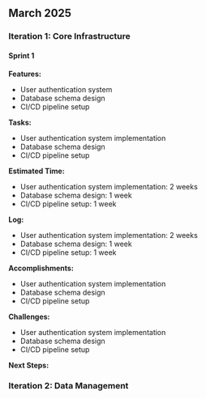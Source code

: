 ## March 2025

### Iteration 1: Core Infrastructure

#### Sprint 1

**Features:**

- User authentication system
- Database schema design
- CI/CD pipeline setup

**Tasks:**

- User authentication system implementation
- Database schema design
- CI/CD pipeline setup

**Estimated Time:**

- User authentication system implementation: 2 weeks
- Database schema design: 1 week
- CI/CD pipeline setup: 1 week

**Log:**

- User authentication system implementation: 2 weeks
- Database schema design: 1 week
- CI/CD pipeline setup: 1 week

**Accomplishments:**

- User authentication system implementation
- Database schema design
- CI/CD pipeline setup

**Challenges:**

- User authentication system implementation
- Database schema design
- CI/CD pipeline setup

**Next Steps:**

### Iteration 2: Data Management
